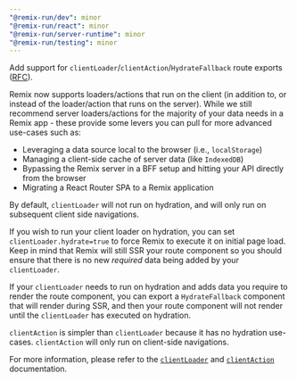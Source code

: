 ```yaml
---
"@remix-run/dev": minor
"@remix-run/react": minor
"@remix-run/server-runtime": minor
"@remix-run/testing": minor
---
```


Add support for `clientLoader`/`clientAction`/`HydrateFallback` route exports ([RFC](https://github.com/remix-run/remix/discussions/7634)).

Remix now supports loaders/actions that run on the client (in addition to, or instead of the loader/action that runs on the server). While we still recommend server loaders/actions for the majority of your data needs in a Remix app - these provide some levers you can pull for more advanced use-cases such as:

- Leveraging a data source local to the browser (i.e., `localStorage`)
- Managing a client-side cache of server data (like `IndexedDB`)
- Bypassing the Remix server in a BFF setup and hitting your API directly from the browser
- Migrating a React Router SPA to a Remix application

By default, `clientLoader` will not run on hydration, and will only run on subsequent client side navigations.

If you wish to run your client loader on hydration, you can set `clientLoader.hydrate=true` to force Remix to execute it on initial page load. Keep in mind that Remix will still SSR your route component so you should ensure that there is no new _required_ data being added by your `clientLoader`.

If your `clientLoader` needs to run on hydration and adds data you require to render the route component, you can export a `HydrateFallback` component that will render during SSR, and then your route component will not render until the `clientLoader` has executed on hydration.

`clientAction` is simpler than `clientLoader` because it has no hydration use-cases. `clientAction` will only run on client-side navigations.

For more information, please refer to the [`clientLoader`](https://remix.run/route/client-loader) and [`clientAction`](https://remix.run/route/client-action) documentation.
